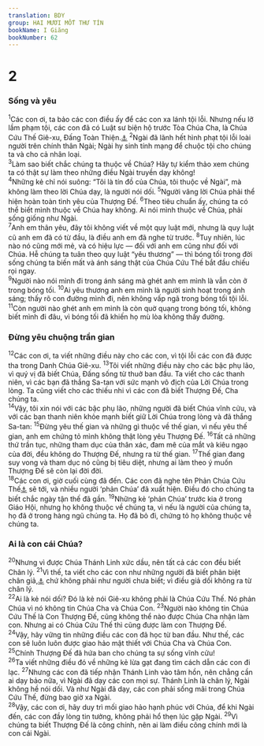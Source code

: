 ```yaml
---
translation: BDY
group: HAI MƯƠI MỐT THƯ TÍN
bookName: I Giăng 
bookNumber: 62
---
```


<div class="title"><h1>2</h1><h3>Sống và yêu</h3></div>
<span class="verse 1gi_2_1"><sup>1</sup>Các con ơi, ta bảo các con điều ấy để các con xa lánh tội lỗi. Nhưng nếu lỡ lầm phạm tội, các con đã có Luật sư biện hộ trước Tòa Chúa Cha, là Chúa Cứu Thế Giê-xu, Đấng Toàn Thiện.<a href="#" data-toggle="tooltip" data-placement="bottom" title="Nt Đấng Công chính">⚓</a> </span>
<span class="verse 1gi_2_2"><sup>2</sup>Ngài đã lãnh hết hình phạt tội lỗi loài người trên chính thân Ngài; Ngài hy sinh tính mạng để chuộc tội cho chúng ta và cho cả nhân loại.<br/></span>
<span class="verse 1gi_2_3"><sup>3</sup>Làm sao biết chắc chúng ta thuộc về Chúa? Hãy tự kiểm thảo xem chúng ta có thật sự làm theo những điều Ngài truyền dạy không!<br/></span>
<span class="verse 1gi_2_4"><sup>4</sup>Những kẻ chỉ nói suông: “Tôi là tín đồ của Chúa, tôi thuộc về Ngài”, mà không làm theo lời Chúa dạy, là người nói dối. </span>
<span class="verse 1gi_2_5"><sup>5</sup>Người vâng lời Chúa phải thể hiện hoàn toàn tình yêu của Thượng Đế. </span>
<span class="verse 1gi_2_6"><sup>6</sup>Theo tiêu chuẩn ấy, chúng ta có thể biết mình thuộc về Chúa hay không. Ai nói mình thuộc về Chúa, phải sống giống như Ngài.<br/></span>
<span class="verse 1gi_2_7"><sup>7</sup>Anh em thân yêu, đây tôi không viết về một quy luật mới, nhưng là quy luật cũ anh em đã có từ đầu, là điều anh em đã nghe từ trước. </span>
<span class="verse 1gi_2_8"><sup>8</sup>Tuy nhiên, lúc nào nó cũng mới mẻ, và có hiệu lực — đối với anh em cũng như đối với Chúa. Hễ chúng ta tuân theo quy luật “yêu thương” — thì bóng tối trong đời sống chúng ta biến mất và ánh sáng thật của Chúa Cứu Thế bắt đầu chiếu rọi ngay.<br/></span>
<span class="verse 1gi_2_9"><sup>9</sup>Người nào nói mình đi trong ánh sáng mà ghét anh em mình là vẫn còn ở trong bóng tối. </span>
<span class="verse 1gi_2_10"><sup>10</sup>Ai yêu thương anh em mình là người sinh hoạt trong ánh sáng; thấy rõ con đường mình đi, nên không vấp ngã trong bóng tối tội lỗi. </span>
<span class="verse 1gi_2_11"><sup>11</sup>Còn người nào ghét anh em mình là còn quờ quạng trong bóng tối, không biết mình đi đâu, vì bóng tối đã khiến họ mù lòa không thấy đường.</span>
<div class="title"><h3>Đừng yêu chuộng trần gian</h3></div>
<span class="verse 1gi_2_12"><sup>12</sup>Các con ơi, ta viết những điều này cho các con, vì tội lỗi các con đã được tha trong Danh Chúa Giê-xu. </span>
<span class="verse 1gi_2_13"><sup>13</sup>Tôi viết những điều này cho các bậc phụ lão, vì quý vị đã biết Chúa, Đấng sống từ thuở ban đầu. Ta viết cho các thanh niên, vì các bạn đã thắng Sa-tan với sức mạnh vô địch của Lời Chúa trong lòng. Ta cũng viết cho các thiếu nhi vì các con đã biết Thượng Đế, Cha chúng ta.<br/></span>
<span class="verse 1gi_2_14"><sup>14</sup>Vậy, tôi xin nói với các bậc phụ lão, những người đã biết Chúa vĩnh cửu, và với các bạn thanh niên khỏe mạnh biết giữ Lời Chúa trong lòng và đã thắng Sa-tan: </span>
<span class="verse 1gi_2_15"><sup>15</sup>Đừng yêu thế gian và những gì thuộc về thế gian, vì nếu yêu thế gian, anh em chứng tỏ mình không thật lòng yêu Thượng Đế. </span>
<span class="verse 1gi_2_16"><sup>16</sup>Tất cả những thứ trần tục, những tham dục của thân xác, đam mê của mắt và kiêu ngạo của đời, đều không do Thượng Đế, nhưng ra từ thế gian. </span>
<span class="verse 1gi_2_17"><sup>17</sup>Thế gian đang suy vong và tham dục nó cũng bị tiêu diệt, nhưng ai làm theo ý muốn Thượng Đế sẽ còn lại đời đời.<br/></span>
<span class="verse 1gi_2_18"><sup>18</sup>Các con ơi, giờ cuối cùng đã đến. Các con đã nghe tên Phản Chúa Cứu Thế<a href="#" data-toggle="tooltip" data-placement="bottom" title="Nt Antíchristos">⚓</a> sẽ tới, và nhiều người ‘phản Chúa’ đã xuất hiện. Điều đó cho chúng ta biết chắc ngày tận thế đã gần. </span>
<span class="verse 1gi_2_19"><sup>19</sup>Những kẻ ‘phản Chúa’ trước kia ở trong Giáo Hội, nhưng họ không thuộc về chúng ta, vì nếu là người của chúng ta, họ đã ở trong hàng ngũ chúng ta. Họ đã bỏ đi, chứng tỏ họ không thuộc về chúng ta.</span>
<div class="title"><h3>Ai là con cái Chúa?</h3></div>
<span class="verse 1gi_2_20"><sup>20</sup>Nhưng vì được Chúa Thánh Linh xức dầu, nên tất cả các con đều biết Chân lý.</span>
<span class="verse 1gi_2_21"><sup>21</sup>Vì thế, ta viết cho các con như những người đã biết phân biệt chân giả,<a href="#" data-toggle="tooltip" data-placement="bottom" title="Hàm ý Ctd biết không có lời dối nào ra từ chân lý">⚓</a> chứ không phải như người chưa biết; vì điều giả dối không ra từ chân lý.<br/></span>
<span class="verse 1gi_2_22"><sup>22</sup>Ai là kẻ nói dối? Đó là kẻ nói Giê-xu không phải là Chúa Cứu Thế. Nó phản Chúa vì nó không tin Chúa Cha và Chúa Con. </span>
<span class="verse 1gi_2_23"><sup>23</sup>Người nào không tin Chúa Cứu Thế là Con Thượng Đế, cũng không thể nào được Chúa Cha nhận làm con. Nhưng ai có Chúa Cứu Thế thì cũng được làm con Thượng Đế.<br/></span>
<span class="verse 1gi_2_24"><sup>24</sup>Vậy, hãy vững tin những điều các con đã học từ ban đầu. Như thế, các con sẽ luôn luôn được giao hảo mật thiết với Chúa Cha và Chúa Con. </span>
<span class="verse 1gi_2_25"><sup>25</sup>Chính Thượng Đế đã hứa ban cho chúng ta sự sống vĩnh cửu!<br/></span>
<span class="verse 1gi_2_26"><sup>26</sup>Ta viết những điều đó về những kẻ lừa gạt đang tìm cách dẫn các con đi lạc. </span>
<span class="verse 1gi_2_27"><sup>27</sup>Nhưng các con đã tiếp nhận Thánh Linh vào tâm hồn, nên chẳng cần ai dạy bảo nữa, vì Ngài đã dạy các con mọi sự. Thánh Linh là chân lý, Ngài không hề nói dối. Và như Ngài đã dạy, các con phải sống mãi trong Chúa Cứu Thế, đừng bao giờ xa Ngài.<br/></span>
<span class="verse 1gi_2_28"><sup>28</sup>Vậy, các con ơi, hãy duy trì mối giao hảo hạnh phúc với Chúa, để khi Ngài đến, các con đầy lòng tin tưởng, không phải hổ thẹn lúc gặp Ngài. </span>
<span class="verse 1gi_2_29"><sup>29</sup>Vì chúng ta biết Thượng Đế là công chính, nên ai làm điều công chính mới là con cái Ngài.</span>
